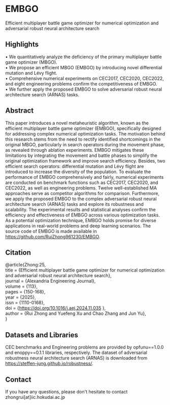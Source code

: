 # EMBGO
Efficient multiplayer battle game optimizer for numerical optimization and adversarial robust neural architecture search

## Highlights
• We quantitatively analyze the deficiency of the primary multiplayer battle game optimizer (MBGO).  
• We propose an efficient MBGO (EMBGO) by introducing novel differential mutation and Lévy flight.  
• Comprehensive numerical experiments on CEC2017, CEC2020, CEC2022, and eight engineering problems confirm the competitiveness of EMBGO.  
• We further apply the proposed EMBGO to solve adversarial robust neural architecture search (ARNAS) tasks.  

## Abstract
This paper introduces a novel metaheuristic algorithm, known as the efficient multiplayer battle game optimizer (EMBGO), specifically designed for addressing complex numerical optimization tasks. The motivation behind this research stems from the need to rectify identified shortcomings in the original MBGO, particularly in search operators during the movement phase, as revealed through ablation experiments. EMBGO mitigates these limitations by integrating the movement and battle phases to simplify the original optimization framework and improve search efficiency. Besides, two efficient search operators: differential mutation and Lévy flight are introduced to increase the diversity of the population. To evaluate the performance of EMBGO comprehensively and fairly, numerical experiments are conducted on benchmark functions such as CEC2017, CEC2020, and CEC2022, as well as engineering problems. Twelve well-established MA approaches serve as competitor algorithms for comparison. Furthermore, we apply the proposed EMBGO to the complex adversarial robust neural architecture search (ARNAS) tasks and explore its robustness and scalability. The experimental results and statistical analyses confirm the efficiency and effectiveness of EMBGO across various optimization tasks. As a potential optimization technique, EMBGO holds promise for diverse applications in real-world problems and deep learning scenarios. The source code of EMBGO is made available in https://github.com/RuiZhong961230/EMBGO.


## Citation
@article{Zhong:25,  
title = {Efficient multiplayer battle game optimizer for numerical optimization and adversarial robust neural architecture search},  
journal = {Alexandria Engineering Journal},  
volume = {113},  
pages = {150-168},  
year = {2025},  
issn = {1110-0168},  
doi = {https://doi.org/10.1016/j.aej.2024.11.035 },  
author = {Rui Zhong and Yuefeng Xu and Chao Zhang and Jun Yu},  
}

## Datasets and Libraries
CEC benchmarks and Engineering problems are provided by opfunu==1.0.0 and enoppy==0.1.1 libraries, respectively. The dataset of adversarial robustness neural architecture search (ARNAS) is downloaded from https://steffen-jung.github.io/robustness/.

## Contact
If you have any questions, please don't hesitate to contact zhongrui[at]iic.hokudai.ac.jp
